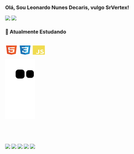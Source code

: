 ### Olá, Sou Leonardo Nunes Decaris, vulgo SrVertex!

<img width="48%" src="https://github-readme-stats.vercel.app/api?username=SrVertex&show_icons=true&count_private=true&theme=highcontrast">      <img width="48%" src="https://github-readme-stats.vercel.app/api/top-langs/?username=SrVertex&layout=compact)](https://github.com/SrVertex/github-readme-stats&theme=highcontrast">


### 🚀 Atualmente Estudando
<div style="display: inline_block"><br>
  <img align="center" alt="SrVertex-HTML" height="30" width="40" src="https://raw.githubusercontent.com/devicons/devicon/master/icons/html5/html5-original.svg">
  <img align="center" alt="SrVertex-CSS" height="30" width="40" src="https://raw.githubusercontent.com/devicons/devicon/master/icons/css3/css3-original.svg">
  <img align="center" alt="SrVertex-Js" height="30" width="40" src="https://raw.githubusercontent.com/devicons/devicon/master/icons/javascript/javascript-plain.svg">
</div>
 
 ![snake gif](https://github.com/SrVertex/SrVertex/blob/output/github-contribution-grid-snake.svg)

<br><br> 
  ##
  <div> 
    <a href="https://www.youtube.com/c/SrVertex" target="_blank"><img src="https://img.shields.io/badge/YouTube-FF0000?style=for-the-badge&logo=youtube&logoColor=white" target="_blank"></a>
    <a href="https://www.instagram.com/sr_vertex/" target="_blank"><img src="https://img.shields.io/badge/-Instagram-%23E4405F?style=for-the-badge&logo=instagram&logoColor=white" target="_blank"></a>
    <a href="https://www.facebook.com/Sr.Vertex" target="_blank"><img src="https://img.shields.io/badge/Facebook-1877F2?style=for-the-badge&logo=facebook&logoColor=white" target="_blank"></a>
    <a href = "mailto:srvertex@outlook.com"><img src="https://img.shields.io/badge/-Gmail-%23333?style=for-the-badge&logo=gmail&logoColor=white" target="_blank"></a>
    <a href="https://www.linkedin.com/in/leonardo-nunes-decaris/" target="_blank"><img src="https://img.shields.io/badge/-LinkedIn-%230077B5?style=for-the-badge&logo=linkedin&logoColor=white" target="_blank"></a> 

</div>
